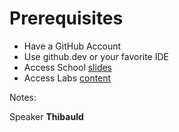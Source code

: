 <!-- .slide: -->

# Prerequisites

* Have a GitHub Account
* Use github.dev or your favorite IDE
* Access School [slides](https://sfeir-open-source.github.io/sfeir-school-github-action-dev/#/)
* Access Labs [content](https://github.com/sfeir-open-source/sfeir-school-github-action-dev/tree/v1/steps)

Notes:

Speaker **Thibauld**
